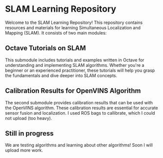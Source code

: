 # SLAM Learning Repository

Welcome to the SLAM Learning Repository! This repository contains resources and materials for learning Simultaneous Localization and Mapping (SLAM). It consists of two main modules:

## Octave Tutorials on SLAM

This submodule includes tutorials and examples written in Octave for understanding and implementing SLAM algorithms. Whether you're a beginner or an experienced practitioner, these tutorials will help you grasp the fundamentals and dive deeper into SLAM concepts.

## Calibration Results for OpenVINS Algorithm

The second submodule provides calibration results that can be used with the OpenVINS algorithm. These calibration results are essential for accurate sensor fusion and localization. I used ROS bags to callibrate, which I could not upload (too heavy).

## Still in progress

We are testing algorithms and learning about other algorithms! Soon I will upload more work.
